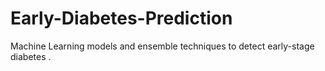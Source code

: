 # Early-Diabetes-Prediction
Machine Learning models and ensemble techniques to detect early-stage diabetes .
